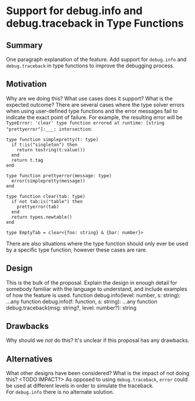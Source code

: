 # Support for debug.info and debug.traceback in Type Functions

## Summary

One paragraph explanation of the feature.
<TODO ALTER>
Add support for `debug.info` and `debug.traceback` in type functions to improve the debugging process.

## Motivation

Why are we doing this? What use cases does it support? What is the expected outcome?
<TODO>
There are several cases where the type solver errors when using user-defined type functions and the error messages fail to indicate the exact point of failure.
For example, the resulting error will be `TypeError: 'clear' type function errored at runtime: [string "prettyerror"]:___: intersection`:
```luau
type function simplepretty(t: type)
  if t:is("singleton") then
    return tostring(t:value())
  end
  return t.tag
end

type function prettyerror(message: type)
  error(simplepretty(message))
end

type function clear(tab: type)
  if not tab:is("table") then
    prettyerror(tab)
  end
  return types.newtable()
end

type EmptyTab = clear<{foo: string} & {bar: number}>
```
There are also situations where the type function should only ever be used by a specific type function, however these cases are rare.

## Design

This is the bulk of the proposal. 
Explain the design in enough detail for somebody familiar with the language to understand, and include examples of how the feature is used.
<TODO>
function debug.info(level: number, s: string): ...any
function debug.info(f: function, s: string): ...any
function debug.traceback(msg: string?, level: number?): string


## Drawbacks

Why should we *not* do this?
<TODO>
It's unclear if this proposal has any drawbacks.


## Alternatives

What other designs have been considered? What is the impact of not doing this?
<TODO IMPACT?>
As opposed to using `debug.traceback`, `error` could be used at different levels in order to simulate the traceback.  
For `debug.info` there is no alternate solution.
